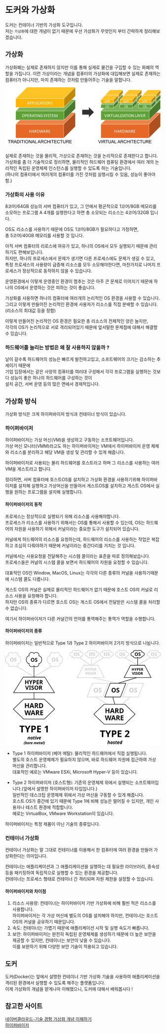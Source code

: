 # 도커와 가상화
도커는 컨테이너 기반의 가상화 도구입니다.  
저는 `가상화`에 대한 개념이 없기 때문에 우선 가상화가 무엇인지 부터 간략하게 정리해보겠습니다.

## 가상화
가상화폐는 실제로 존재하지 않지만 이를 통해 실제로 물건을 구입할 수 있는 화폐의 역할을 가집니다. 
이런 가상이라는 개념을 컴퓨터의 가상화에 대입해보면 실제로 존재하는 컴퓨터가 아니지만, 마치 존재하는 것처럼 만들어주는 기술을 말합니다.  

![Alt text](./이미지/virtualization_1.png)

실제로 존재하는 것을 물리적, 가상으로 존재하는 것을 논리적으로 존재한다고 합니다.
가상화를 좀 더 기술적으로 정리하면, 물리적인 하드웨어 컴퓨팅 환경에서 여러 개의 논리적인 독립된 운영체제 인스턴스를 실행할 수 있도록 하는 기술입니다.  
(하나의 컴퓨터에서 여러개의 컴퓨터를 가진 것처럼 실행시킬 수 있음, 성능이 좋아야 함.)

### 가상화의 사용 이유
8코어/64GB 성능의 서버 컴퓨터가 있고,
그 안에서 평균적으로 1코어/8GB 메모리를 소모하는 프로그램 A 4개를 실행한다고 하면 총 소모되는 리소스는 4코어/32GB 입니다.  

OS도 리소스를 사용하기 때문에 OS도 1코어/8GB가 필요하다고 가정하면,  
총 5코어/40GB 메모리를 사용할 것 입니다.  

아직 서버 컴퓨터의 리로스에 여유가 있고, 하나의 OS에서 모두 실행되기 때문에 관리하기도 편해보입니다.  
하지만, 하나의 프로세스에서 문제가 생기면 다른 프로세스에도 문제가 생길 수 있고,  
특정 프로세스의 사용량이 급증해 리소스를 모두 소모해야한다면, 마찬가지로 나머지 프로세스가 정상적으로 동작하지 않을 수 있습니다.  

운영환경에서 이렇게 운영중인 환경이 멈추는 것은 아주 큰 문제로 이어지기 때문에 하나의 OS에서 운영하는 것은 피하는 것이 좋습니다.  

가상화를 사용하면 하나의 컴퓨터에 여러개의 논리적인 OS 환경을 사용할 수 있습니다.  
그리고 이렇게 만들어진 논리적인 환경에 사용자가 리소스를 직접 분배할 수 있습니다.(리소스의 최대값 등을 정함)  

이렇게 만들어진 논리적인 OS 환경은 필요한 총 리소스의 전체적인 양은 늘지만,  
각각의 OS가 논리적으로 서로 격리되어있기 때문에 앞서말한 문제점에 대해서 해결할 수 있습니다.  

### 하드웨어를 늘리는 방법은 왜 잘 사용하지 않을까 ?
날이 갈수록 하드웨어의 성능은 빠르게 발전하고있고, 소프트웨어의 크기는 감소하는 추세이기 때문에  
기업 입장에서는 같은 사양의 컴퓨터를 여러대 구성해서 각각 프로그램을 실행하는 것보다 성능이 좋은 하나의 하드웨어를 구성하는 것이  
설치 공간, 서버 운영 등의 많은 면에서 경제적입니다.  

## 가상화 방식
가상화 방식은 크게 하이퍼바이저 방식과 컨테이너 방식이 있습니다.  

### 하이퍼바이저
하이퍼바이저는 가상 머신(VM)을 생성하고 구동하는 소프트웨어입니다.  
가상 머신 모니터(VMM)라고도 하는 하이퍼바이저는 VM에서 하이퍼바이저 운영 체제와 리소스를 분리하고 해당 VM을 생성 및 관리할 수 있게 해줍니다.  

하이퍼바이저로 사용되는 물리 하드웨어를 호스트라고 하며 그 리소스를 사용하는 여러 VM을 게스트라고 합니다.  

정리하면, 서버 컴퓨터에 호스트OS를 설치하고 가상화 환경을 사용하기위해 하이퍼바이저를 설치해 실행하고 가상머신을 만들어서 게스트OS를 설치하고 게스트 OS에서 실행을 원하는 프로그램을 설치해 실행합니다.  

#### 하이퍼바이저의 동작
프로세스는 정상적으로 실행되기 위해 리소스를 사용해야합니다.  
프로세스가 리소스를 사용하기 위해서는 OS를 통해서 사용할 수 있는데, OS는 하드웨어의 자원을 사용하기 위해서 커널이라는 중요한 도구가 설치되어 있습니다.  

커널에게 하드웨어의 리소스를 요청하는데, 하드웨어의 리소스를 사용하는 작업은 복잡하고 조심히 다뤄야하기 때문에 커널이라는 중간다리를 거치는 것 입니다.  

커널에서는 사용요청을 전달해주는 시스템 콜이라는 표준을 따로 정의해놨습니다.  
프로세스들은 커널의 시스템 콜을 보면서 하드웨어의 자원을 요청할 수 있습니다.  

대표적인 OS인 Window, MacOS, Linux는 각각의 다른 종류의 커널을 사용하기때문에 시스템 콜도 다릅니다.  

게스트 OS의 커널은 실제로 물리적인 하드웨어가 없기 때문에 호스트 OS의 커널로 리소스 사용을 요청해야 합니다.  
하지만 OS의 종류가 다르면 호스트 OS는 게스트 OS에서 전달받은 시스템 콜을 처리할 수 없습니다.  

여기서 하이퍼바이저가 다른 커널간의 언어를 통역해주는 통역가 역할을 수행합니다.  

#### 하이퍼바이저의 종류
하이퍼바이저는 일반적으로 Type 1과 Type 2 하이퍼바이저 2가지 방식으로 나뉩니다.  

![Alt text](./이미지/hypervisor.png)  

* Type 1 하이퍼바이저 (베어 메탈): 물리적인 하드웨어에서 직접 실행됩니다.  
별도의 호스트 운영체제가 필요하지 않으며, 바로 하드웨어 자원에 접근하여 가상 머신을 관리합니다.  
대표적인 예로는 VMware ESXi, Microsoft Hyper-V 등이 있습니다.  

* Type 2 하이퍼바이저 (호스트형): 기존의 운영체제 위에서 실행되는 소프트웨어입니다.(앞에서 설명한 하이퍼바이저 타입입니다.)  
일반적인 데스크탑 운영체제 위에서 가상 머신을 구동할 수 있게 해줍니다.  
호스트 OS가 중간에 있기 때문에 Type 1에 비해 성능은 떨어질 수 있지만, 개인 사용자나 테스트 환경에 적합합니다.  
예로는 VirtualBox, VMware Workstation이 있습니다.  

하이퍼바이저는 특정 제품이 아닌 기술의 종류입니다.

### 컨테이너 가상화
컨테이너 가상화는 말 그대로 컨테이너를 이용해서 한 컴퓨터에 여러 환경을 만들어 가상화한다는 의미입니다.  

컨테이너는 애플리케이션과 그 애플리케이션을 실행하는 데 필요한 라이브러리, 종속성 등을 패키징하여 독립적으로 실행할 수 있는 환경을 제공합니다.  
컨테이너는 프로세스 형태로 컨테이너 간 격리되며 자원 제한을 설정할 수 있습니다.  

#### 하이퍼바이저와 차이점
1. 리소스 사용량: 컨테이너는 하이퍼바이저 기반 가상화에 비해 훨씬 적은 리소스를 사용합니다.  
하이퍼바이저는 각 가상 머신에 별도의 OS를 설치해야 하지만, 컨테이너는 호스트 OS의 커널을 공유하기 때문입니다.
2. 속도: 컨테이너는 가볍기 때문에 애플리케이션 시작 및 실행 속도가 빠릅니다.
3. 보안: 하이퍼바이저는 완전히 독립된 운영체제를 생성하기 때문에 더 높은 보안을 제공할 수 있지만, 컨테이너는 보안이 낮을 수 있습니다.  
이를 보완하기 위해 다양한 보안 기술이 적용되고 있습니다.


## 도커
도커(Docker)는 앞에서 설명한 컨테이너 기반 가상화 기술을 사용하여 애플리케이션을 격리된 환경에서 실행할 수 있도록 해주는 플랫폼입니다.  
이제 가상화의 개념을 얕게나마 이해했으니, 도커에 대해서 배워봅시다 !

## 참고한 사이트
[네이버클라우드-기술 경험 가상화 개념 이해하기](https://medium.com/naver-cloud-platform/%EB%84%A4%EC%9D%B4%EB%B2%84%ED%81%B4%EB%9D%BC%EC%9A%B0%EB%93%9C-%EA%B8%B0%EC%88%A0-%EA%B2%BD%ED%97%98-%EA%B0%80%EC%83%81%ED%99%94-%EA%B0%9C%EB%85%90-%EC%9D%B4%ED%95%B4%ED%95%98%EA%B8%B0-1-qemu-vs-kvm-962113641799)  
[하이퍼바이저](https://ko.wikipedia.org/wiki/%ED%95%98%EC%9D%B4%ED%8D%BC%EB%B0%94%EC%9D%B4%EC%A0%80)